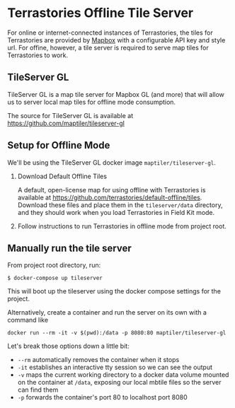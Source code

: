 # Terrastories Offline Tile Server

For online or internet-connected instances of Terrastories, the tiles for Terrastories are provided by [Mapbox](https://www.mapbox.com) with a configurable API key and style url. For offine, however, a tile server is required to serve map tiles for Terrastories to work.

## TileServer GL

TileServer GL is a map tile server for Mapbox GL (and more) that will allow us to server local map tiles for offline mode consumption.

The source for TileServer GL is available at https://github.com/maptiler/tileserver-gl

## Setup for Offline Mode

We'll be using the TileServer GL docker image `maptiler/tileserver-gl`.

1. Download Default Offline Tiles

   A default, open-license map for using offline with Terrastories is available at https://github.com/terrastories/default-offline/tiles. Download these files and place them in the `tileserver/data` directory, and they should work when you load Terrastories in Field Kit mode.

2. Follow instructions to run Terrastories in offline mode from project root.

## Manually run the tile server

From project root directory, run:

```
$ docker-compose up tileserver
```

This will boot up the tileserver using the docker compose settings for the project.

Alternatively, create a container and run the server on its own with a command like

```
docker run --rm -it -v $(pwd):/data -p 8080:80 maptiler/tileserver-gl
```

Let's break those options down a little bit:
- `--rm` automatically removes the container when it stops
- `-it`  establishes an interactive tty session so we can see the output
- `-v`   maps the current working directory to a docker data volume mounted on the container at `/data`, exposing our local mbtile files so the server can find them
- `-p`   forwards the container's port 80 to localhost port 8080

